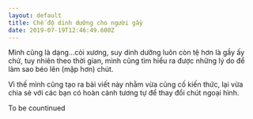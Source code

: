 ```yaml
---
layout: default
title: Chế độ dinh dưỡng cho người gầy
date: 2019-07-19T12:46:49.600Z
---
```

Mình cũng là dạng...còi xương, suy dinh dưỡng luôn còn tệ hơn là gầy ấy chứ, tuy nhiên theo thời gian, mình cũng tìm hiểu ra được những lý do để làm sao béo lên (mập hơn) chút.

Vì thế mình cũng tạo ra bài viết này nhằm vừa củng cố kiến thức, lại vừa chia sẻ với các bạn có hoàn cảnh tương tự để thay đổi chút ngoại hình.

To be countinued
